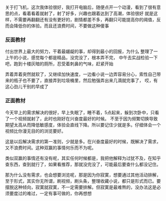 
关于打飞机，这次我体验很好，我打开电脑后，随便点开一个动漫，看到了很有意思的点，看着看着就射了，射了好多，兴趣也跟着达到了高潮，体验很好
就是这样，不需要再翻翻还有没有更好的，剧情都差不多，再翻只可能提高你的阈值，反而会降低你的体验。而且还浪费时间，不要做这种傻事



### 反面教材
付出世界上最大的努力，干着最龌龊的事，却得到最小的回报，为什么
整理了一上午的小说，感觉每个都是精品，没完没了，根本弄不完，
中午去实战检验一下吧，跑到十楼灰暗的厕所，忍受着刺鼻的气味，赶紧开始

弄着弄着突然就软了，又继续加快速度，一边看小说一边弄容易分心，索性自己带来的瓶子也不要了，直接弄到垃圾桶里，然后勉强弄出来几滴就完事了，
哎，有这心劲儿干别的早成了

### 正面教材
今天早上的需求解决的很好，早上失眠了，睡不着，5点起来，躲到次卧中，只看了一个视频就射了，此时也刚好在兴奋度最好的时候。
不至于因为频繁切换导致期望太高从而降低敏感度，体验会直线下降。所以要记住少就是多。仔细体会一个视频比你漫无目的的浏览要好。

这是以后解决需求的第一准则，少就是多。在兴奋度最好的时候，既解决了需求，又不浪费时间。这种双赢的事情何乐而不为呢。

类似双赢的事情还有没有呢，其实任何时候都是，我把他解释为过犹不及，在知乎查东西，查到就行了，如果看推荐，那就没完没了，可能最后要查什么都没记住。

那为什么没有需求，也会想要浏览呢，那是因为你寂寞，想要通过其他活动排解，至于形式，其实你无所谓，刷视频，刷头条，整理收藏小说，都只是形式而已。要摆脱这种倾向，寂寞就寂寞，不一定需要排解。但寂寞是最难熬的，没办法这是必须要度过的难过，一定有事可做的，你再想想
